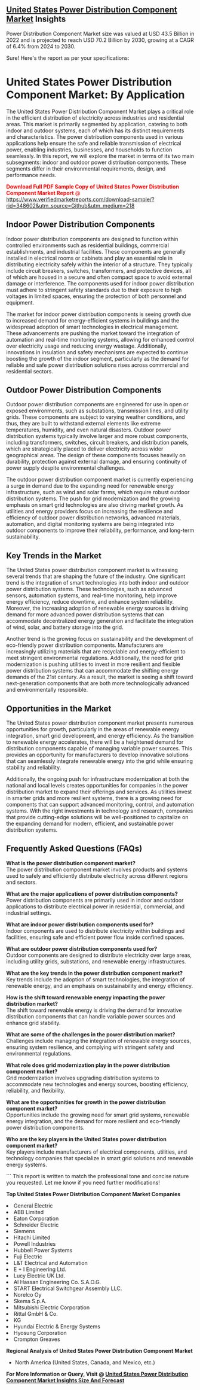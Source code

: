 <h2><a href="https://www.verifiedmarketreports.com/download-sample/?rid=348602&amp;utm_source=Github&amp;utm_medium=218" target="_blank">United States Power Distribution Component Market</a> Insights</h2><p>Power Distribution Component Market size was valued at USD 43.5 Billion in 2022 and is projected to reach USD 70.2 Billion by 2030, growing at a CAGR of 6.4% from 2024 to 2030.</p><p>Sure! Here's the report as per your specifications:  <h1>United States Power Distribution Component Market: By Application</h1> <p>The United States Power Distribution Component Market plays a critical role in the efficient distribution of electricity across industries and residential areas. This market is primarily segmented by application, catering to both indoor and outdoor systems, each of which has its distinct requirements and characteristics. The power distribution components used in various applications help ensure the safe and reliable transmission of electrical power, enabling industries, businesses, and households to function seamlessly. In this report, we will explore the market in terms of its two main subsegments: indoor and outdoor power distribution components. These segments differ in their environmental requirements, design, and performance needs.</p> <p><p><span class=""><span style="color: #ff0000;"><strong>Download Full PDF Sample Copy of United States Power Distribution Component Market Report</strong> @ </span><a href="https://www.verifiedmarketreports.com/download-sample/?rid=348602&amp;utm_source=Github&amp;utm_medium=218" target="_blank">https://www.verifiedmarketreports.com/download-sample/?rid=348602&amp;utm_source=Github&amp;utm_medium=218</a></span></p></p> <h2>Indoor Power Distribution Components</h2> <p>Indoor power distribution components are designed to function within controlled environments such as residential buildings, commercial establishments, and industrial facilities. These components are generally installed in electrical rooms or cabinets and play an essential role in distributing electricity safely within the interior of a structure. They typically include circuit breakers, switches, transformers, and protective devices, all of which are housed in a secure and often compact space to avoid external damage or interference. The components used for indoor power distribution must adhere to stringent safety standards due to their exposure to high voltages in limited spaces, ensuring the protection of both personnel and equipment.</p> <p>The market for indoor power distribution components is seeing growth due to increased demand for energy-efficient systems in buildings and the widespread adoption of smart technologies in electrical management. These advancements are pushing the market toward the integration of automation and real-time monitoring systems, allowing for enhanced control over electricity usage and reducing energy wastage. Additionally, innovations in insulation and safety mechanisms are expected to continue boosting the growth of the indoor segment, particularly as the demand for reliable and safe power distribution solutions rises across commercial and residential sectors.</p> <h2>Outdoor Power Distribution Components</h2> <p>Outdoor power distribution components are engineered for use in open or exposed environments, such as substations, transmission lines, and utility grids. These components are subject to varying weather conditions, and thus, they are built to withstand external elements like extreme temperatures, humidity, and even natural disasters. Outdoor power distribution systems typically involve larger and more robust components, including transformers, switches, circuit breakers, and distribution panels, which are strategically placed to deliver electricity across wider geographical areas. The design of these components focuses heavily on durability, protection against external damage, and ensuring continuity of power supply despite environmental challenges.</p> <p>The outdoor power distribution component market is currently experiencing a surge in demand due to the expanding need for renewable energy infrastructure, such as wind and solar farms, which require robust outdoor distribution systems. The push for grid modernization and the growing emphasis on smart grid technologies are also driving market growth. As utilities and energy providers focus on increasing the resilience and efficiency of outdoor power distribution networks, advanced materials, automation, and digital monitoring systems are being integrated into outdoor components to improve their reliability, performance, and long-term sustainability.</p> <h2>Key Trends in the Market</h2> <p>The United States power distribution component market is witnessing several trends that are shaping the future of the industry. One significant trend is the integration of smart technologies into both indoor and outdoor power distribution systems. These technologies, such as advanced sensors, automation systems, and real-time monitoring, help improve energy efficiency, reduce downtime, and enhance system reliability. Moreover, the increasing adoption of renewable energy sources is driving demand for more advanced power distribution systems that can accommodate decentralized energy generation and facilitate the integration of wind, solar, and battery storage into the grid.</p> <p>Another trend is the growing focus on sustainability and the development of eco-friendly power distribution components. Manufacturers are increasingly utilizing materials that are recyclable and energy-efficient to meet stringent environmental regulations. Additionally, the need for grid modernization is pushing utilities to invest in more resilient and flexible power distribution systems that can accommodate the shifting energy demands of the 21st century. As a result, the market is seeing a shift toward next-generation components that are both more technologically advanced and environmentally responsible.</p> <h2>Opportunities in the Market</h2> <p>The United States power distribution component market presents numerous opportunities for growth, particularly in the areas of renewable energy integration, smart grid development, and energy efficiency. As the transition to renewable energy accelerates, there will be a heightened demand for distribution components capable of managing variable power sources. This provides an opportunity for manufacturers to develop innovative solutions that can seamlessly integrate renewable energy into the grid while ensuring stability and reliability.</p> <p>Additionally, the ongoing push for infrastructure modernization at both the national and local levels creates opportunities for companies in the power distribution market to expand their offerings and services. As utilities invest in smarter grids and more resilient systems, there is a growing need for components that can support advanced monitoring, control, and automation systems. With the right investments in technology and research, companies that provide cutting-edge solutions will be well-positioned to capitalize on the expanding demand for modern, efficient, and sustainable power distribution systems.</p> <h2>Frequently Asked Questions (FAQs)</h2> <p><strong>What is the power distribution component market?</strong><br/> The power distribution component market involves products and systems used to safely and efficiently distribute electricity across different regions and sectors.</p> <p><strong>What are the major applications of power distribution components?</strong><br/> Power distribution components are primarily used in indoor and outdoor applications to distribute electrical power in residential, commercial, and industrial settings.</p> <p><strong>What are indoor power distribution components used for?</strong><br/> Indoor components are used to distribute electricity within buildings and facilities, ensuring safe and efficient power flow inside confined spaces.</p> <p><strong>What are outdoor power distribution components used for?</strong><br/> Outdoor components are designed to distribute electricity over large areas, including utility grids, substations, and renewable energy infrastructures.</p> <p><strong>What are the key trends in the power distribution component market?</strong><br/> Key trends include the adoption of smart technologies, the integration of renewable energy, and an emphasis on sustainability and energy efficiency.</p> <p><strong>How is the shift toward renewable energy impacting the power distribution market?</strong><br/> The shift toward renewable energy is driving the demand for innovative distribution components that can handle variable power sources and enhance grid stability.</p> <p><strong>What are some of the challenges in the power distribution market?</strong><br/> Challenges include managing the integration of renewable energy sources, ensuring system resilience, and complying with stringent safety and environmental regulations.</p> <p><strong>What role does grid modernization play in the power distribution component market?</strong><br/> Grid modernization involves upgrading distribution systems to accommodate new technologies and energy sources, boosting efficiency, reliability, and flexibility.</p> <p><strong>What are the opportunities for growth in the power distribution component market?</strong><br/> Opportunities include the growing need for smart grid systems, renewable energy integration, and the demand for more resilient and eco-friendly power distribution components.</p> <p><strong>Who are the key players in the United States power distribution component market?</strong><br/> Key players include manufacturers of electrical components, utilities, and technology companies that specialize in smart grid solutions and renewable energy systems.</p> ``` This report is written to match the professional tone and concise nature you requested. Let me know if you need further modifications!</p><p><strong>Top United States Power Distribution Component Market Companies</strong></p><div data-test-id=""><p><li>General Electric</li><li> ABB Limited</li><li> Eaton Corporation</li><li> Schneider Electric</li><li> Siemens</li><li> Hitachi Limited</li><li> Powell Industries</li><li> Hubbell Power Systems</li><li> Fuji Electric</li><li> L&T Electrical and Automation</li><li> E + I Engineering Ltd.</li><li> Lucy Electric UK Ltd.</li><li> Al Hassan Engineering Co. S.A.O.G.</li><li> START Electrical Switchgear Assembly LLC.</li><li> Norelco Oy</li><li> Skema S.p.A.</li><li> Mitsubishi Electric Corporation</li><li> Rittal GmbH & Co.</li><li> KG</li><li> Hyundai Electric & Energy Systems</li><li> Hyosung Corporation</li><li> Crompton Greaves</li></p><div><strong>Regional Analysis of&nbsp;United States Power Distribution Component Market</strong></div><ul><li dir="ltr"><p dir="ltr">North America&nbsp;(United States, Canada, and Mexico, etc.)</p></li></ul><p><strong>For More Information or Query, Visit @&nbsp;</strong><strong><a href="https://www.verifiedmarketreports.com/product/power-distribution-component-market/?utm_source=Github&amp;utm_medium=218" target="_blank">United States Power Distribution Component Market Insights Size And Forecast</a></strong></p></div>
